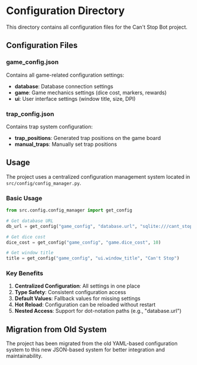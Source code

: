 # Configuration Directory

This directory contains all configuration files for the Can't Stop Bot project.

## Configuration Files

### game_config.json
Contains all game-related configuration settings:
- **database**: Database connection settings
- **game**: Game mechanics settings (dice cost, markers, rewards)
- **ui**: User interface settings (window title, size, DPI)

### trap_config.json
Contains trap system configuration:
- **trap_positions**: Generated trap positions on the game board
- **manual_traps**: Manually set trap positions

## Usage

The project uses a centralized configuration management system located in `src/config/config_manager.py`.

### Basic Usage

```python
from src.config.config_manager import get_config

# Get database URL
db_url = get_config("game_config", "database.url", "sqlite:///cant_stop.db")

# Get dice cost
dice_cost = get_config("game_config", "game.dice_cost", 10)

# Get window title
title = get_config("game_config", "ui.window_title", "Can't Stop")
```

### Key Benefits

1. **Centralized Configuration**: All settings in one place
2. **Type Safety**: Consistent configuration access
3. **Default Values**: Fallback values for missing settings
4. **Hot Reload**: Configuration can be reloaded without restart
5. **Nested Access**: Support for dot-notation paths (e.g., "database.url")

## Migration from Old System

The project has been migrated from the old YAML-based configuration system to this new JSON-based system for better integration and maintainability.